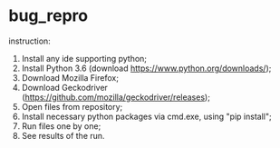 # bug_repro
instruction:
1. Install any ide supporting python; 
2. Install Python 3.6 (download https://www.python.org/downloads/);
3. Download Mozilla Firefox;
4. Download Geckodriver (https://github.com/mozilla/geckodriver/releases);
5. Open files from repository;
6. Install necessary python packages via cmd.exe, using "pip install";
7. Run files one by one;
8. See results of the run.
